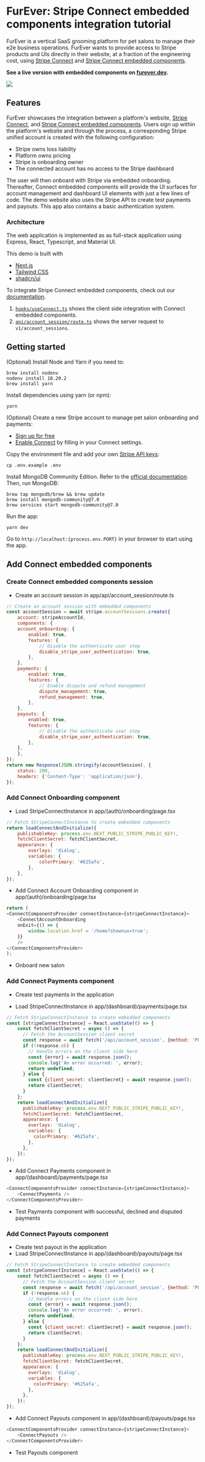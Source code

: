 # FurEver: Stripe Connect embedded components integration tutorial

FurEver is a vertical SaaS grooming platform for pet salons to manage their e2e business operations. FurEver wants to provide access to Stripe products and UIs directly in their website, at a fraction of the engineering cost, using [Stripe Connect](https://stripe.com/connect) and [Stripe Connect embedded components](https://docs.stripe.com/connect/get-started-connect-embedded-components).

**See a live version with embedded components on [furever.dev](https://furever.dev).**

<img src="public/cover.png">

## Features

FurEver showcases the integration between a platform's website, [Stripe Connect](https://stripe.com/connect), and [Stripe Connect embedded components](https://docs.stripe.com/connect/get-started-connect-embedded-components). Users sign up within the platform's website and through the process, a corresponding Stripe unified account is created with the following configuration:

- Stripe owns loss liability
- Platform owns pricing
- Stripe is onboarding owner
- The connected account has no access to the Stripe dashboard

The user will then onboard with Stripe via embedded onboarding. Thereafter, Connect embedded components will provide the UI surfaces for account management and dashboard UI elements with just a few lines of code. The demo website also uses the Stripe API to create test payments and payouts. This app also contains a basic authentication system.

### Architecture

The web application is implemented as as full-stack application using Express, React, Typescript, and Material UI.

This demo is built with

- [Next.js](https://nextjs.org/)
- [Tailwind CSS](https://tailwindcss.com/)
- [shadcn/ui](https://ui.shadcn.com/)

To integrate Stripe Connect embedded components, check out our [documentation](https://docs.stripe.com/connect/get-started-connect-embedded-components).

1. [`hooks/useConnect.ts`](client/hooks/Connect.tsx) shows the client side integration with Connect embedded components.
2. [`api/account_session/route.ts`](server/routes/stripe.ts) shows the server request to `v1/account_sessions`.


## Getting started

(Optional) Install Node and Yarn if you need to:

```
brew install nodenv
nodenv install 18.20.2
brew install yarn
```

Install dependencies using yarn (or npm):

```
yarn
```

(Optional) Create a new Stripe account to manage pet salon onboarding and payments:

- [Sign up for free](https://dashboard.stripe.com/register)
- [Enable Connect](https://dashboard.stripe.com/account/applications/settings) by filling in your Connect settings.


Copy the environment file and add your own [Stripe API keys](https://dashboard.stripe.com/account/apikeys):

```
cp .env.example .env
```

Install MongoDB Community Edition. Refer to the [official documentation](https://www.mongodb.com/docs/manual/tutorial/install-mongodb-on-os-x/). Then, run MongoDB:

```
brew tap mongodb/brew && brew update
brew install mongodb-community@7.0
brew services start mongodb-community@7.0
```

Run the app:

```
yarn dev
```

Go to `http://localhost:{process.env.PORT}` in your browser to start using the app.

## Add Connect embedded components
### Create Connect embedded components session  

- Create an account session in app/api/account_session/route.ts

```js 
// Create an account session with embedded components
const accountSession = await stripe.accountSessions.create({
    account: stripeAccountId,
    components: {
    account_onboarding: {
        enabled: true,
        features: {
            // Disable the authenticate user step
            disable_stripe_user_authentication: true,
        },
    },
    payments: {
        enabled: true,
        features: {
            // Enable dispute and refund management
            dispute_management: true,
            refund_management: true,
        },
    },
    payouts: {
        enabled: true,
        features: {
            // Disable the authenticate user step
            disable_stripe_user_authentication: true,
        },
    },
    },
});
return new Response(JSON.stringify(accountSession), {
    status: 200,
    headers: {'Content-Type': 'application/json'},
});
```

### Add Connect Onboarding component
- Load StripeConnectInstance in app/(auth)/onboarding/page.tsx
```js
// Fetch StripeConnectInstance to create embedded components
return loadConnectAndInitialize({
    publishableKey: process.env.NEXT_PUBLIC_STRIPE_PUBLIC_KEY!,
    fetchClientSecret: fetchClientSecret,
    appearance: {
        overlays: 'dialog',
        variables: {
            colorPrimary: '#625afa',
        },
    },
});
```

- Add Connect Account Onboarding component in app/(auth)/onboarding/page.tsx
```js
return (
<ConnectComponentsProvider connectInstance={stripeConnectInstance}>
    <ConnectAccountOnboarding
    onExit={() => {
        window.location.href = '/home?shownux=true';
    }}
    />
</ConnectComponentsProvider>
);
```

- Onboard new salon

### Add Connect Payments component
- Create test payments in the application

- Load StripeConnectInstance in app/(dashboard)/payments/page.tsx
```js
// Fetch StripeConnectInstance to create embedded components
const [stripeConnectInstance] = React.useState(() => {
    const fetchClientSecret = async () => {
      // Fetch the AccountSession client secret
      const response = await fetch('/api/account_session', {method: 'POST'});
      if (!response.ok) {
        // Handle errors on the client side here
        const {error} = await response.json();
        console.log('An error occurred: ', error);
        return undefined;
      } else {
        const {client_secret: clientSecret} = await response.json();
        return clientSecret;
      }
    };
    return loadConnectAndInitialize({
      publishableKey: process.env.NEXT_PUBLIC_STRIPE_PUBLIC_KEY!,
      fetchClientSecret: fetchClientSecret,
      appearance: {
        overlays: 'dialog',
        variables: {
          colorPrimary: '#625afa',
        },
      },
    });
});
```

- Add Connect Payments component in app/(dashboard)/payments/page.tsx
```js
<ConnectComponentsProvider connectInstance={stripeConnectInstance}>
    <ConnectPayments />
</ConnectComponentsProvider>
```

- Test Payments component with successful, declined and disputed payments

### Add Connect Payouts component
- Create test payout in the application
- Load StripeConnectInstance in app/(dashboard)/payouts/page.tsx
```js
// Fetch StripeConnectInstance to create embedded components
const [stripeConnectInstance] = React.useState(() => {
    const fetchClientSecret = async () => {
      // Fetch the AccountSession client secret
      const response = await fetch('/api/account_session', {method: 'POST'});
      if (!response.ok) {
        // Handle errors on the client side here
        const {error} = await response.json();
        console.log('An error occurred: ', error);
        return undefined;
      } else {
        const {client_secret: clientSecret} = await response.json();
        return clientSecret;
      }
    };
    return loadConnectAndInitialize({
      publishableKey: process.env.NEXT_PUBLIC_STRIPE_PUBLIC_KEY!,
      fetchClientSecret: fetchClientSecret,
      appearance: {
        overlays: 'dialog',
        variables: {
          colorPrimary: '#625afa',
        },
      },
    });
});
```

- Add Connect Payouts component in app/(dashboard)/payouts/page.tsx
```js
<ConnectComponentsProvider connectInstance={stripeConnectInstance}>
    <ConnectPayouts />
</ConnectComponentsProvider>
```
- Test Payouts component